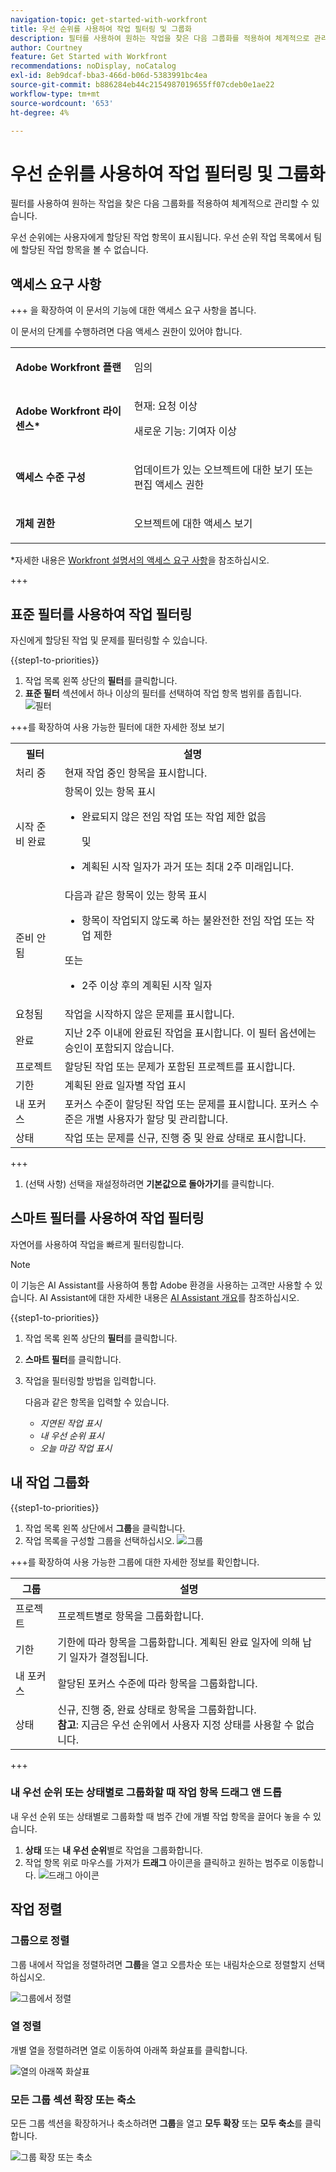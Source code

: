 ```yaml
---
navigation-topic: get-started-with-workfront
title: 우선 순위를 사용하여 작업 필터링 및 그룹화
description: 필터를 사용하여 원하는 작업을 찾은 다음 그룹화를 적용하여 체계적으로 관리할 수 있습니다.
author: Courtney
feature: Get Started with Workfront
recommendations: noDisplay, noCatalog
exl-id: 8eb9dcaf-bba3-466d-b06d-5383991bc4ea
source-git-commit: b886284eb44c2154987019655ff07cdeb0e1ae22
workflow-type: tm+mt
source-wordcount: '653'
ht-degree: 4%

---
```


# 우선 순위를 사용하여 작업 필터링 및 그룹화

필터를 사용하여 원하는 작업을 찾은 다음 그룹화를 적용하여 체계적으로 관리할 수 있습니다.

우선 순위에는 사용자에게 할당된 작업 항목이 표시됩니다. 우선 순위 작업 목록에서 팀에 할당된 작업 항목을 볼 수 없습니다.

## 액세스 요구 사항

+++ 을 확장하여 이 문서의 기능에 대한 액세스 요구 사항을 봅니다.

이 문서의 단계를 수행하려면 다음 액세스 권한이 있어야 합니다.

<table style="table-layout:auto"> 
 <col> 
 </col> 
 <col> 
 </col> 
 <tbody> 
  <tr> 
   <td role="rowheader"><strong>Adobe Workfront 플랜</strong></td> 
   <td> <p>임의</p> </td> 
  </tr> 
  <tr> 
   <td role="rowheader"><strong>Adobe Workfront 라이센스*</strong></td> 
   <td> 
   <p>현재: 요청 이상</p>
   <p>새로운 기능: 기여자 이상</p> 
   </td> 
  </tr> 
  <tr> 
   <td role="rowheader"><strong>액세스 수준 구성</strong></td> 
   <td> <p>업데이트가 있는 오브젝트에 대한 보기 또는 편집 액세스 권한</p></td> 
  </tr> 
  <tr> 
   <td role="rowheader"><strong>개체 권한</strong></td> 
   <td> <p>오브젝트에 대한 액세스 보기</p></td> 
  </tr> 
 </tbody> 
</table>

*자세한 내용은 [Workfront 설명서의 액세스 요구 사항](/help/quicksilver/administration-and-setup/add-users/access-levels-and-object-permissions/access-level-requirements-in-documentation.md)을 참조하십시오.

+++

## 표준 필터를 사용하여 작업 필터링

자신에게 할당된 작업 및 문제를 필터링할 수 있습니다.

{{step1-to-priorities}}

1. 작업 목록 왼쪽 상단의 **필터**&#x200B;를 클릭합니다.
1. **표준 필터** 섹션에서 하나 이상의 필터를 선택하여 작업 항목 범위를 좁힙니다.
   ![필터](assets/filter-new.png)

+++를 확장하여 사용 가능한 필터에 대한 자세한 정보 보기
<table>
  <tbody>
   <tr>
   <th>필터</th>
   <th>설명</th>
   </tr>
    <tr>
      <td>처리 중</td>
      <td>현재 작업 중인 항목을 표시합니다.</td>
    </tr>
    <tr>
      <td>시작 준비 완료</td>
      <td>항목이 있는 항목 표시 
      <ul>
      <li>완료되지 않은 전임 작업 또는 작업 제한 없음</li>
      <p>및</p>
      <li>계획된 시작 일자가 과거 또는 최대 2주 미래입니다.</li>
      </ul>
      </td>
    </tr>
    <tr>
      <td>준비 안 됨</td>
      <td>다음과 같은 항목이 있는 항목 표시
       <ul>
      <li>항목이 작업되지 않도록 하는 불완전한 전임 작업 또는 작업 제한</li></ul>
      <p>또는</p>
      <ul>
      <li>2주 이상 후의 계획된 시작 일자</li>
      </ul>
       </td>
    </tr>
    <tr>
      <td>요청됨</td>
      <td>작업을 시작하지 않은 문제를 표시합니다.</td>
    </tr>
      <td>완료</td>
      <td>지난 2주 이내에 완료된 작업을 표시합니다. 이 필터 옵션에는 승인이 포함되지 않습니다.</td>
    </tr>
    <tr>
    <td>프로젝트</td>
    <td>할당된 작업 또는 문제가 포함된 프로젝트를 표시합니다.</td>
    </tr>
    <tr>
    <td>기한</td>
    <td>계획된 완료 일자별 작업 표시</td>
    </tr>
    <tr>
    <td>내 포커스</td>
    <td>포커스 수준이 할당된 작업 또는 문제를 표시합니다. 포커스 수준은 개별 사용자가 할당 및 관리합니다.</td>
    </tr>
    <tr>
    <td>상태</td>
    <td>작업 또는 문제를 신규, 진행 중 및 완료 상태로 표시합니다.</td>
    </tr>
  </tbody>
</table>

+++

1. (선택 사항) 선택을 재설정하려면 **기본값으로 돌아가기**&#x200B;를 클릭합니다.

## 스마트 필터를 사용하여 작업 필터링

자연어를 사용하여 작업을 빠르게 필터링합니다.

>[!NOTE]
>
>이 기능은 AI Assistant를 사용하여 통합 Adobe 환경을 사용하는 고객만 사용할 수 있습니다. AI Assistant에 대한 자세한 내용은 [AI Assistant 개요](/help/quicksilver/workfront-basics/ai-assistant/ai-assistant-overview.md)를 참조하십시오.

{{step1-to-priorities}}

1. 작업 목록 왼쪽 상단의 **필터**&#x200B;를 클릭합니다.
1. **스마트 필터**&#x200B;를 클릭합니다.
1. 작업을 필터링할 방법을 입력합니다.

   다음과 같은 항목을 입력할 수 있습니다.

   * *지연된 작업 표시*
   * *내 우선 순위 표시*
   * *오늘 마감 작업 표시*

## 내 작업 그룹화

{{step1-to-priorities}}

1. 작업 목록 왼쪽 상단에서 **그룹**&#x200B;을 클릭합니다.
1. 작업 목록을 구성할 그룹을 선택하십시오.
   ![그룹](assets/groups-new.png)

+++를 확장하여 사용 가능한 그룹에 대한 자세한 정보를 확인합니다.

| 그룹 | 설명 |
|-----------|-------------|
| 프로젝트 | 프로젝트별로 항목을 그룹화합니다. |
| 기한 | 기한에 따라 항목을 그룹화합니다. 계획된 완료 일자에 의해 납기 일자가 결정됩니다. |
| 내 포커스 | 할당된 포커스 수준에 따라 항목을 그룹화합니다. |
| 상태 | 신규, 진행 중, 완료 상태로 항목을 그룹화합니다. <br><b>참고</b>: 지금은 우선 순위에서 사용자 지정 상태를 사용할 수 없습니다. |

+++

### 내 우선 순위 또는 상태별로 그룹화할 때 작업 항목 드래그 앤 드롭

내 우선 순위 또는 상태별로 그룹화할 때 범주 간에 개별 작업 항목을 끌어다 놓을 수 있습니다.

1. **상태** 또는 **내 우선 순위**&#x200B;별로 작업을 그룹화합니다.
2. 작업 항목 위로 마우스를 가져가 **드래그** 아이콘을 클릭하고 원하는 범주로 이동합니다.
   ![드래그 아이콘](assets/drag-and-drop.png)

## 작업 정렬

### 그룹으로 정렬

그룹 내에서 작업을 정렬하려면 **그룹**&#x200B;을 열고 오름차순 또는 내림차순으로 정렬할지 선택하십시오.

![그룹에서 정렬](assets/sort-in-groups.png)

### 열 정렬

개별 열을 정렬하려면 열로 이동하여 아래쪽 화살표를 클릭합니다.

![열의 아래쪽 화살표](assets/sort-columns.png)

### 모든 그룹 섹션 확장 또는 축소

모든 그룹 섹션을 확장하거나 축소하려면 **그룹**&#x200B;을 열고 **모두 확장** 또는 **모두 축소**&#x200B;를 클릭합니다.

![그룹 확장 또는 축소](assets/expand-collapse-groups.png)
